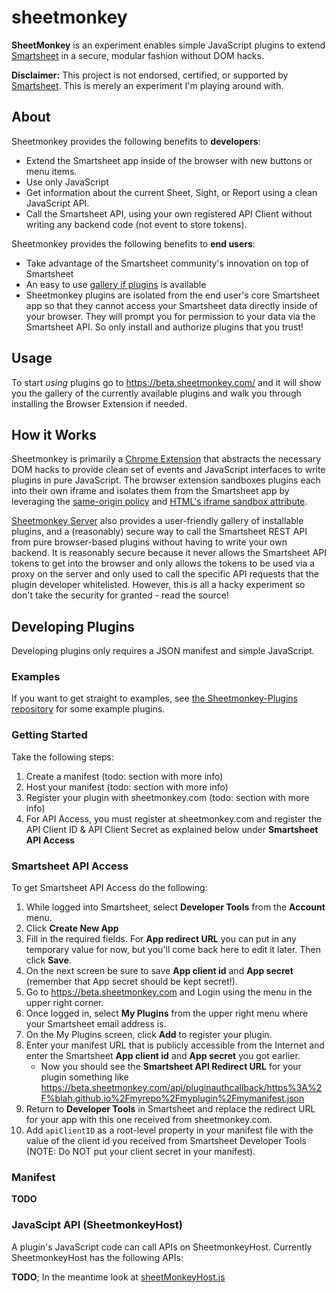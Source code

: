 sheetmonkey
======
**SheetMonkey** is an experiment enables simple JavaScript plugins to extend [Smartsheet](https://www.smartsheet.com/) in a secure, modular fashion without DOM hacks.

**Disclaimer:** This project is not endorsed, certified, or supported by [Smartsheet](https://www.smartsheet.com/). This is merely an experiment I'm playing around with.

## About ##
Sheetmonkey provides the following benefits to **developers**:
* Extend the Smartsheet app inside of the browser with new buttons or menu items.
* Use only JavaScript
* Get information about the current Sheet, Sight, or Report using a clean JavaScript API.
* Call the Smartsheet API, using your own registered API Client without writing any backend code (not event to store tokens).

Sheetmonkey provides the following benefits to **end users**:

* Take advantage of the Smartsheet community's innovation on top of Smartsheet
* An easy to use [gallery if plugins](https://beta.sheetmonkey.com) is available
* Sheetmonkey plugins are isolated from the end user's core Smartsheet app so that they cannot access your Smartsheet data directly inside of your browser. They will prompt you for permission to your data via the Smartsheet API. So only install and authorize plugins that you trust!

## Usage ##
To start _using_ plugins go to https://beta.sheetmonkey.com/ and it will show you the gallery of the currently available plugins and walk you through installing the Browser Extension if needed.

## How it Works ##
Sheetmonkey is primarily a [Chrome Extension](https://github.com/activescott/sheetmonkey-extension) that abstracts the necessary DOM hacks to provide clean set of events and JavaScript interfaces to write plugins in pure JavaScript. The browser extension sandboxes plugins each into their own iframe and isolates them from the Smartsheet app by leveraging the [same-origin policy](https://en.wikipedia.org/wiki/Same-origin_policy) and [HTML's iframe sandbox attribute](https://html.spec.whatwg.org/multipage/iframe-embed-object.html#attr-iframe-sandbox).

[Sheetmonkey Server](https://github.com/activescott/sheetmonkey-server) also provides a user-friendly gallery of installable plugins, and a (reasonably) secure way to call the Smartsheet REST API from pure browser-based plugins without having to write your own backend. It is reasonably secure because it never allows the Smartsheet API tokens to get into the browser and only allows the tokens to be used via a proxy on the server and only used to call the specific API requests that the plugin developer whitelisted. However, this is all a hacky experiment so don't take the security for granted - read the source!

## Developing Plugins ##
Developing plugins only requires a JSON manifest and simple JavaScript. 

### Examples ###
If you want to get straight to examples, see [the Sheetmonkey-Plugins repository](https://github.com/activescott/sheetmonkey-plugins) for some example plugins.

### Getting Started ###
Take the following steps:

1. Create a manifest (todo: section with more info)
2. Host your manifest (todo: section with more info)
3. Register your plugin with sheetmonkey.com (todo: section with more info)
4. For API Access, you must register at sheetmonkey.com and register the API Client ID & API Client Secret as explained below under **Smartsheet API Access**

### Smartsheet API Access ###
To get Smartsheet API Access do the following:
1. While logged into Smartsheet, select **Developer Tools** from the **Account** menu.
2. Click **Create New App**
3. Fill in the required fields. For **App redirect URL** you can put in any temporary value for now, but you'll come back here to edit it later. Then click **Save**.
4. On the next screen be sure to save **App client id** and **App secret** (remember that App secret should be kept secret!).
5. Go to https://beta.sheetmonkey.com and Login using the menu in the upper right corner.
6. Once logged in, select **My Plugins** from the upper right menu where your Smartsheet email address is.
7. On the My Plugins screen, click **Add** to register your plugin.
8. Enter your manifest URL that is publicly accessible from the Internet and enter the Smartsheet **App client id** and **App secret** you got earlier.
    * Now you should see the **Smartsheet API Redirect URL** for your plugin something like https://beta.sheetmonkey.com/api/pluginauthcallback/https%3A%2F%blah.github.io%2Fmyrepo%2Fmyplugin%2Fmymanifest.json
9. Return to **Developer Tools** in Smartsheet and replace the redirect URL for your app with this one received from sheetmonkey.com.
10. Add `apiClientID` as a root-level property in your manifest file with the value of the client id you received from Smartsheet Developer Tools (NOTE: Do NOT put your client secret in your manifest).


### Manifest ###
**TODO**

### JavaScipt API (SheetmonkeyHost) ###
A plugin's JavaScript code can call APIs on SheetmonkeyHost. Currently SheetmonkeyHost has the following APIs:

**TODO**; In the meantime look at [sheetMonkeyHost.js](https://github.com/activescott/sheetmonkey-extension/blob/master/extension/src/js/sheetMonkeyHost/sheetMonkeyHost.js)



